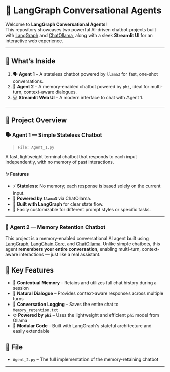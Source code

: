 # 🤖 LangGraph Conversational Agents

Welcome to **LangGraph Conversational Agents**!  
This repository showcases two powerful AI-driven chatbot projects built with [LangGraph](https://www.langchain.dev/langgraph/) and [ChatOllama](https://ollama.com), along with a sleek **Streamlit UI** for an interactive web experience.

---

## 🌟 What’s Inside

1. 🗣️ **Agent 1** – A stateless chatbot powered by `llama3` for fast, one-shot conversations.
2. 🧠 **Agent 2** – A memory-enabled chatbot powered by `phi`, ideal for multi-turn, context-aware dialogues.
3. 💻 **Streamlit Web UI** – A modern interface to chat with Agent 1.

---

## 🚀 Project Overview

### 🗣️ Agent 1 — Simple Stateless Chatbot

> `File: Agent_1.py`

A fast, lightweight terminal chatbot that responds to each input independently, with no memory of past interactions.

#### ✨ Features

- ⚡ **Stateless**: No memory; each response is based solely on the current input.
- 🧠 **Powered by `llama3`** via ChatOllama.
- 🧩 **Built with LangGraph** for clear state flow.
- 🔧 Easily customizable for different prompt styles or specific tasks.

---

### 🧠 Agent 2 — Memory Retention Chatbot

This project is a memory-enabled conversational AI agent built using [LangGraph](https://www.langchain.dev/langgraph/), [LangChain Core](https://python.langchain.com/docs/core/), and [ChatOllama](https://ollama.com). Unlike simple chatbots, this agent **remembers your entire conversation**, enabling multi-turn, context-aware interactions — just like a real assistant.


## 🌟 Key Features

- 🧠 **Contextual Memory** – Retains and utilizes full chat history during a session
- 💬 **Natural Dialogue** – Provides context-aware responses across multiple turns
- 📄 **Conversation Logging** – Saves the entire chat to `Memory_retention.txt`
- ⚙️ **Powered by `phi`** – Uses the lightweight and efficient `phi` model from Ollama
- 🧩 **Modular Code** – Built with LangGraph's stateful architecture and easily extendable


## 📁 File

- `Agent_2.py` – The full implementation of the memory-retaining chatbot

---


